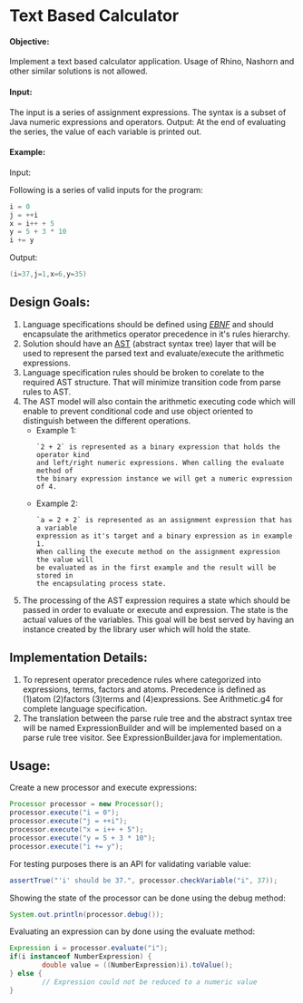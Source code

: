 # Text Based Calculator

#### Objective: 
Implement a text based calculator application. Usage of Rhino, Nashorn and other
similar solutions is not allowed.
#### Input: 
The input is a series of assignment expressions. The syntax is a subset of Java numeric
expressions and operators.
Output: At the end of evaluating the series, the value of each variable is printed out.
#### Example:
Input: 

Following is a series of valid inputs for the program:

```java
i = 0
j = ++i
x = i++ + 5
y = 5 + 3 * 10
i += y
```
Output:

```java
(i=37,j=1,x=6,y=35)
```

## Design Goals:
1. Language specifications should be defined using [_EBNF_](https://en.wikipedia.org/wiki/Extended_Backus%E2%80%93Naur_form) and should encapsulate
   the arithmetics operator precedence in it's rules hierarchy.
2. Solution should have an [AST](https://en.wikipedia.org/wiki/Abstract_syntax_tree) (abstract syntax tree) layer that will be used to 
   represent the parsed text and evaluate/execute the arithmetic expressions. 
3. Language specification rules should be broken to corelate to the required AST
   structure. That will minimize transition code from parse rules to AST.
4. The AST model will also contain the arithmetic executing code which will
   enable to prevent conditional code and use object oriented to distinguish
   between the different operations.
   *  Example 1:
        ```
        `2 + 2` is represented as a binary expression that holds the operator kind
        and left/right numeric expressions. When calling the evaluate method of
        the binary expression instance we will get a numeric expression of 4.
        ```
   * Example 2:
        ```
        `a = 2 + 2` is represented as an assignment expression that has a variable
        expression as it's target and a binary expression as in example 1.
        When calling the execute method on the assignment expression the value will
        be evaluated as in the first example and the result will be stored in 
        the encapsulating process state.
        ```
5. The processing of the AST expression requires a state which should be passed
   in order to evaluate or execute and expression. The state is the actual values
   of the variables. This goal will be best served by having an instance created
   by the library user which will hold the state. 
   



## Implementation Details:
1. To represent operator precedence rules where categorized into expressions, terms,
   factors and atoms. Precedence is defined as (1)atom (2)factors (3)terms and (4)expressions.
   See Arithmetic.g4 for complete language specification.
2. The translation between the parse rule tree and the abstract syntax tree
   will be named ExpressionBuilder and will be implemented based on a parse rule 
   tree visitor. 
   See ExpressionBuilder.java for implementation.


## Usage:
Create a new processor and execute expressions:
```java
Processor processor = new Processor();
processor.execute("i = 0");
processor.execute("j = ++i");
processor.execute("x = i++ + 5");
processor.execute("y = 5 + 3 * 10");
processor.execute("i += y");
```

For testing purposes there is an API for validating variable value:
```java
assertTrue("'i' should be 37.", processor.checkVariable("i", 37));
```

Showing the state of the processor can be done using the debug method:
```java
System.out.println(processor.debug());
```

Evaluating an expression can by done using the evaluate method:
```java
Expression i = processor.evaluate("i");
if(i instanceof NumberExpression) {
        double value = ((NumberExpression)i).toValue();
} else {
        // Expression could not be reduced to a numeric value
}
```